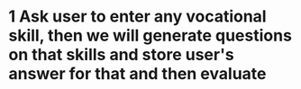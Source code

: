# 1 Ask user to enter any vocational skill, then we will generate questions on that skills and store user's answer for that and then evaluate 